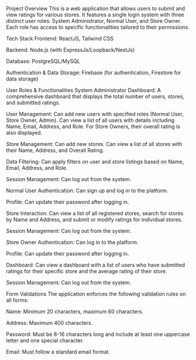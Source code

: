 Project Overview
This is a web application that allows users to submit and view ratings for various stores. It features a single login system with three distinct user roles: System Administrator, Normal User, and Store Owner. Each role has access to specific functionalities tailored to their permissions.

Tech Stack
Frontend: ReactJS, Tailwind CSS

Backend: Node.js (with ExpressJs/Loopback/NestJs)

Database: PostgreSQL/MySQL

Authentication & Data Storage: Firebase (for authentication, Firestore for data storage)

User Roles & Functionalities
System Administrator
Dashboard: A comprehensive dashboard that displays the total number of users, stores, and submitted ratings.

User Management: Can add new users with specified roles (Normal User, Store Owner, Admin). Can view a list of all users with details including Name, Email, Address, and Role. For Store Owners, their overall rating is also displayed.

Store Management: Can add new stores. Can view a list of all stores with their Name, Address, and Overall Rating.

Data Filtering: Can apply filters on user and store listings based on Name, Email, Address, and Role.

Session Management: Can log out from the system.

Normal User
Authentication: Can sign up and log in to the platform.

Profile: Can update their password after logging in.

Store Interaction: Can view a list of all registered stores, search for stores by Name and Address, and submit or modify ratings for individual stores.

Session Management: Can log out from the system.

Store Owner
Authentication: Can log in to the platform.

Profile: Can update their password after logging in.

Dashboard: Can view a dashboard with a list of users who have submitted ratings for their specific store and the average rating of their store.

Session Management: Can log out from the system.

Form Validations
The application enforces the following validation rules on all forms:

Name: Minimum 20 characters, maximum 60 characters.

Address: Maximum 400 characters.

Password: Must be 8-16 characters long and include at least one uppercase letter and one special character.

Email: Must follow a standard email format.
